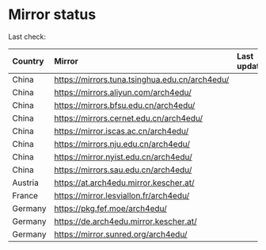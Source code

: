 <script src="./time.js"></script>
# Mirror status
Last check: <script type="text/javascript">localize(1708751906.3832626);</script>

|Country|Mirror|Last update|
|:------|:-----|:----------|
|China|https://mirrors.tuna.tsinghua.edu.cn/arch4edu/|<script type="text/javascript">localize(1708713109);</script>|
|China|https://mirrors.aliyun.com/arch4edu/|<script type="text/javascript">localize(1708713109);</script>|
|China|https://mirrors.bfsu.edu.cn/arch4edu/|<script type="text/javascript">localize(1708713109);</script>|
|China|https://mirrors.cernet.edu.cn/arch4edu/|<script type="text/javascript">localize(1708713109);</script>|
|China|https://mirror.iscas.ac.cn/arch4edu/|<script type="text/javascript">localize(1708713109);</script>|
|China|https://mirrors.nju.edu.cn/arch4edu/|<script type="text/javascript">localize(1708713109);</script>|
|China|https://mirror.nyist.edu.cn/arch4edu/|<script type="text/javascript">localize(1708713109);</script>|
|China|https://mirrors.sau.edu.cn/arch4edu/|<script type="text/javascript">localize(1708713109);</script>|
|Austria|https://at.arch4edu.mirror.kescher.at/|<script type="text/javascript">localize(1708713109);</script>|
|France|https://mirror.lesviallon.fr/arch4edu/|<script type="text/javascript">localize(1708713109);</script>|
|Germany|https://pkg.fef.moe/arch4edu/|<script type="text/javascript">localize(1708713109);</script>|
|Germany|https://de.arch4edu.mirror.kescher.at/|<script type="text/javascript">localize(1708713109);</script>|
|Germany|https://mirror.sunred.org/arch4edu/|<script type="text/javascript">localize(1708713109);</script>|

<script src="./tablefilter/tablefilter.js"></script>
<script src="./table.js"></script>